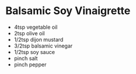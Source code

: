 # Balsamic Soy Vinaigrette

- 4tsp vegetable oil
- 2tsp olive oil
- 1/2tsp dijon mustard
- 3/2tsp balsamic vinegar
- 1/2tsp soy sauce
- pinch salt
- pinch pepper
